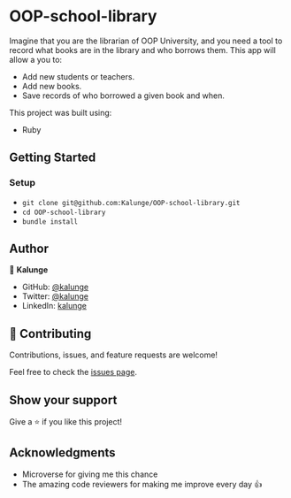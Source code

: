 # OOP-school-library
Imagine that you are the librarian of OOP University, and you need a tool to record what books are in the library and who borrows them. This app  will allow a you to:
- Add new students or teachers.
- Add new books.
- Save records of who borrowed a given book and when.


This project was built using:
  - Ruby

## Getting Started
### Setup
- ```git clone git@github.com:Kalunge/OOP-school-library.git```
- ```cd OOP-school-library```
- ```bundle install```


## Author

👤 **Kalunge**

- GitHub: [@kalunge](https://github.com/kalunge)
- Twitter: [@kalunge](https://twitter.com/titus_muthomi)
- LinkedIn: [kalunge](https://linkedin.com/in/titus_muthomi)


## 🤝 Contributing

Contributions, issues, and feature requests are welcome!

Feel free to check the [issues page](https://github.com/ridaarif98/vet_clinic_db/issues).

## Show your support

Give a ⭐️ if you like this project!

## Acknowledgments

- Microverse for giving me this chance
- The amazing code reviewers for making me improve every day :thumbsup:
